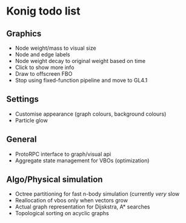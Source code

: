 # Konig todo list

## Graphics

 - Node weight/mass to visual size
 - Node and edge labels
 - Node weight decay to original weight based on time
 - Click to show more info
 - Draw to offscreen FBO
 - Stop using fixed-function pipeline and move to GL4.1
 
## Settings
 - Customise appearance (graph colours, background colours)
 - Particle glow

## General

 - ProtoRPC interface to graph/visual api
 - Aggregate state management for VBOs (optimization)
 
## Algo/Physical simulation

 - Octree partitioning for fast n-body simulation (currently _very_ slow
 - Reallocation of vbos only when vectors grow
 - Actual graph representation for Dijskstra, A* searches
 - Topological sorting on acyclic graphs